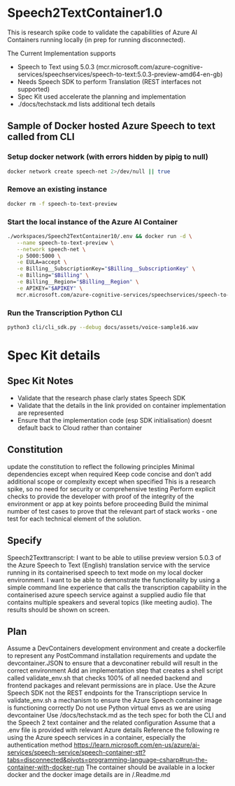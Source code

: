 # Speech2TextContainer1.0
This is research spike code to validate the capabilities of Azure AI Containers running locally (in prep for running disconnected). 

The Current Implementation supports 
- Speech to Text using 5.0.3  (mcr.microsoft.com/azure-cognitive-services/speechservices/speech-to-text:5.0.3-preview-amd64-en-gb)   
- Needs Speech SDK to perform Translation (REST interfaces not supported)
-  Spec Kit used accelerate the planning and implementation
- ./docs/techstack.md lists additional tech details

## Sample of Docker hosted Azure Speech to text called from CLI

### Setup docker network (with errors hidden by pipig to null)
```bash
docker network create speech-net 2>/dev/null || true
```
### Remove an existing instance 
``` bash
docker rm -f speech-to-text-preview
```
### Start the local instance of the Azure AI Container
```bash
./workspaces/Speech2TextContainer10/.env && docker run -d \
   --name speech-to-text-preview \
   --network speech-net \
   -p 5000:5000 \
   -e EULA=accept \
   -e Billing__SubscriptionKey="$Billing__SubscriptionKey" \
   -e Billing="$Billing" \
   -e Billing__Region="$Billing__Region" \
   -e APIKEY="$APIKEY" \
   mcr.microsoft.com/azure-cognitive-services/speechservices/speech-to-text:5.0.3-preview-amd64-en-gb
```

### Run the Transcription Python CLI
```bash
python3 cli/cli_sdk.py --debug docs/assets/voice-sample16.wav
``` 
# Spec Kit details

## Spec Kit Notes
- Validate that the research phase clarly states Speech SDK 
- Validate that the details in the link provided on container implementation are represented
- Ensure that the implementation code (esp SDK initialisation)  doesnt default back to Cloud rather than container    

## Constitution
update the constitution to reflect the following principles
  Minimal dependencies except when required
  Keep code concise and don’t add additional scope or complexity except when specified 
  This is a research spike, so no need for security or comprehensive testing
  Perform explicit checks to provide the developer with proof of the integrity of the environment or app at key points before proceeding
Build the minimal number of test cases to prove that the relevant part of stack works - one test for each technical element of the solution. 
## Specify
Speech2Texttranscript: I want to be able to utilise  preview version 5.0.3 of the Azure Speech to Text (English) translation service with the service running in its containerised speech to text mode on my local docker environment. I want to be able to demonstrate the functionality by using a simple command line experience that calls the transcription capability in the containerised azure speech service against a supplied audio file that contains multiple speakers and several topics (like meeting audio). The results should be shown on screen. 
## Plan
Assume a DevContainers development environment and create a dockerfile to represent any PostCommand installation requirements and update the devcontainer.JSON to ensure that a devconatiner rebuild will result in the correct environment 
Add an implementation step that creates a shell script called validate_env.sh that checks 100% of all needed backend and frontend packages and relevant permissions are in place. 
Use the Azure Speech SDK not the REST endpoints for the Transcriptiopn service
In validate_env.sh a mechanism to ensure the Azure Speech container image is functioning correctly
Do not use Python virtual envs as we are using devcontainer 
Use /docs/techstack.md as the tech spec for both the CLI and the Speech 2 text container and the related configuration
Assume that a .env file is provided with relevant Azure details
Reference the following re using the Azure speech services in a  container, especially the authentication method https://learn.microsoft.com/en-us/azure/ai-services/speech-service/speech-container-stt?tabs=disconnected&pivots=programming-language-csharp#run-the-container-with-docker-run 
The container should be available in a locker docker and the docker image details are in /.Readme.md
